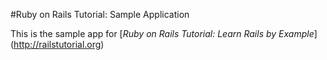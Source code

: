 #Ruby on Rails Tutorial: Sample Application

This is the sample app for [*Ruby on Rails Tutorial: Learn Rails by Example*] (http://railstutorial.org)